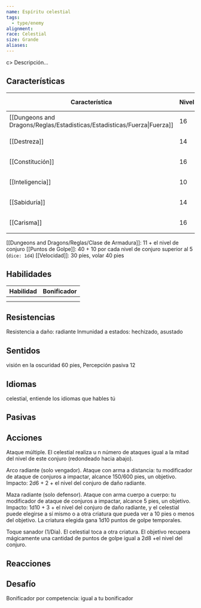 ```yaml
---
name: Espíritu celestial
tags:
  - type/enemy
alignment: 
race: Celestial
size: Grande
aliases:
---
```

c> Descripción...
## Características
| Característica                                                           | Nivel | Bonificador | Lanzar dado      |
| ------------------------------------------------------------------------ | ----- | ----------- | ---------------- |
| [[Dungeons and Dragons/Reglas/Estadisticas/Estadisticas/Fuerza\|Fuerza]] | 16    | +3          | `dice: 1d20 + 0` |
| [[Destreza]]                                                             | 14    | +2          | `dice: 1d20 + 0` |
| [[Constitución]]                                                         | 16    | +3          | `dice: 1d20 + 0` |
| [[Inteligencia]]                                                         | 10    | 0           | `dice: 1d20 + 0` |
| [[Sabiduría]]                                                            | 14    | +2          | `dice: 1d20 + 0` |
| [[Carisma]]                                                              | 16    | +3          | `dice: 1d20 + 0` |

[[Dungeons and Dragons/Reglas/Clase de Armadura]]: 11 + el nivel de conjuro
[[Puntos de Golpe]]: 40 + 10 por cada nivel de conjuro superior al 5 (`dice: 1d4`)
[[Velocidad]]: 30 píes, volar 40 pies
## Habilidades
| Habilidad | Bonificador |
| --------- | ----------- |
|           |             |
|           |             |
## Resistencias

Resistencia a daño: radiante
Inmunidad a estados: hechizado, asustado
## Sentidos

visión en la oscuridad 60 pies, Percepción pasiva 12
## Idiomas

celestial, entiende los idiomas que hables tú
## Pasivas

## Acciones

Ataque múltiple. 
El celestial realiza u n número de ataques igual a la mitad del nivel de este conjuro
(redondeado hacia abajo).

Arco radiante (solo vengador). 
Ataque con arma a distancia: tu modificador de ataque de conjuros a impactar, alcance 150/600 pies, un objetivo. Impacto: 2d6 + 2 + el nivel del conjuro de daño radiante.

Maza radiante (solo defensor). 
Ataque con arma cuerpo a cuerpo: tu modificador de ataque de conjuros a impactar, alcance 5 pies, un objetivo. Impacto: 1d10 + 3 + el nivel del conjuro de daño radiante, y el celestial puede elegirse a sí mismo o a otra criatura que pueda ver a 10 pies o menos del objetivo. La criatura elegida gana 1d10 puntos de golpe temporales.

Toque sanador (1/Dia). 
El celestial toca a otra criatura. El objetivo recupera mágicamente una cantidad de puntos de golpe igual a 2d8 +el nivel del conjuro.
## Reacciones

## Desafío

Bonificador por competencia: igual a tu bonificador